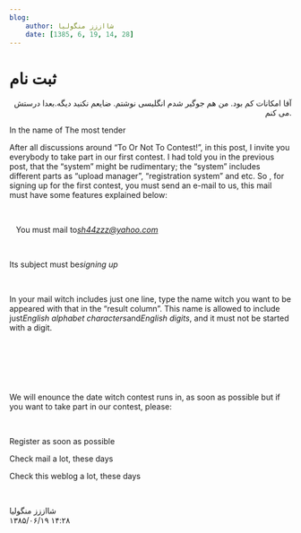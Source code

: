 ```yaml
---
blog:
    author: شااززز منگولیا
    date: [1385, 6, 19, 14, 28]
---
```

# ثبت نام

<div class="cnt">
<p align="right">آقا امکانات کم بود. من هم جوگیر شدم انگلیسی نوشتم. ضایعم نکنید دیگه.بعدا درستش می کنم.</p>
<p align="left" class="MsoNormal">In the name of The most tender</p>
<p align="left" class="MsoNormal">After all discussions around “To Or Not To Contest!”, in this post, I invite you everybody to take part in our first contest. I had told you in the previous post, that the “system” might be rudimentary; the “system” includes different parts as “upload manager”, “registration system” and etc. So , for signing up for the first contest, you must send an e-mail to us, this mail must have some features explained below:</p>
<p align="left" class="MsoNormal"> </p>
<p align="left" class="MsoNormal"></p>   You must mail to<i><a href="mailto:sh44zzz@yahoo.com">sh44zzz@yahoo.com</a></i>
<p align="left" class="MsoNormal"><em></em> </p>
<p align="left" class="MsoNormal">Its subject must be<i>signing up</i></p>
<p align="left" class="MsoNormal"><em></em> </p>
<p align="left" class="MsoNormal">In your mail witch includes just one line, type the name witch you want to be appeared with that in the “result column”. This name is allowed to include just<i>English alphabet characters</i>and<i>English digits</i>, and it must not be started with a digit.</p>
<p align="left" class="MsoNormal"> </p>
<p align="left" class="MsoNormal"> </p>
<p align="left" class="MsoNormal"> </p>
<p align="left" class="MsoNormal">We will enounce the date witch contest runs in, as soon as possible but if you want to take part in our contest, please:</p>
<p align="left" class="MsoNormal"> </p>
<p align="left" class="MsoNormal">Register as soon as possible</p>
<p align="left" class="MsoNormal">Check mail a lot, these days</p>
<p align="left" class="MsoNormal">Check this weblog a lot, these days</p>
<p align="justify"> </p>
</div>

<div class="blog-info">
    <div class="blog-author">شااززز منگولیا</div>
    <div class="blog-date">۱۳۸۵/۰۶/۱۹ ۱۴:۲۸</div>
</div>

